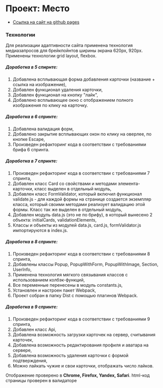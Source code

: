 # Проект: Место

* [Ссылка на сайт на github pages](https://alekseimakhov.github.io/mesto/index.html)

### Технологии

Для реализации адаптивности сайта применена технология медиазапросов для брейкпойнтов ширины экрана 620px, 920px. Применены технологии grid layout, flexbox.

##### Доработка в 5 спирнте:

1. Добавлена всплывающая форма добавления карточки (название + ссылка на изображение),
2. Добавлен функционал удаления карточки,
3. Добавлен функционал на кнопку "лайк",
4. Добавлено всплывающее окно с отображением полного изображения по клику на карточку.

##### Доработка в 6 спринте:

1. Добавлена валидация форм,
2. Добавлено закрытие всплывающих окон по клику на оверлее, по кнопке Escape,
3. Произведен рефакторинг кода в соответствии с требованиями брифа 6 спринта.

##### Доработка в 7 спринте:

1. Произведен рефакторинг кода в соответствии с требованиями 7 спринта,
2. Добавлен класс Card со свойствами и методами элемента-карточки, класс выделен в отдельный модуль,
3. Добавлен класс FormValidator, который включил функционал validate.js - для каждой формы на странице создается экземпляр класса, который своими методами реализует валидацию этой формы. Класс так же выделен в отдельный модуль,
4. Добавлен модуль data.js (это не по брифу), в который вынесено 2 объекта: initialCards, validationElements,
5. Классы и объекты из модулей data.js, card.js, formValidator.js импортируются в index.js.

##### Доработка в 8 спринте:

1. Произведен рефакторинг кода в соответствии с требованиями 8 спринта,
2. Добавлены классы Popup, PopupWithForm, PopupWithImage, Section, UserInfo,
3. Применена технология мягкого связывания классов с использованием колбэк-функций,
4. Все переменные перенесены в модуль constants.js,
5. Установлен и настроен пакет Webpack,
6. Проект собран в папку Dist с помощью плагинов Webpack.

##### Доработка в 9 спринте:

1. Произведен рефакторинг кода в соответствии с требованиями 9 спринта,
2. Добавлен класс Api,
3. Добавлена возможность загрузки карточек на сервер, считывания карточек,
4. Добавлена возможность редактирования профиля и аватара на сервере,
5. Добавлена возможность удаления карточки с формой подтверждения,
6. Можно лайкать чужие и свои карточки, отображать число лайков.

Отображение проверено в **Chrome, Firefox, Yandex, Safari**.
html-код страницы проверен в валидаторе